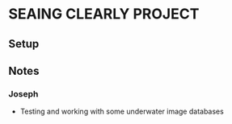 # SEAING CLEARLY PROJECT


## Setup 



## Notes
### Joseph
- Testing and working with some underwater image databases



